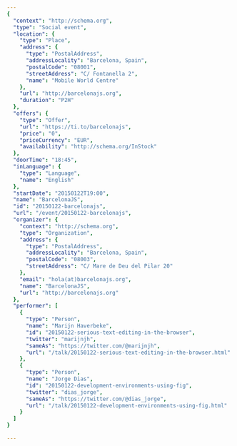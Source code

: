 ```yaml
---
{
  "context": "http://schema.org",
  "type": "Social event",
  "location": {
    "type": "Place",
    "address": {
      "type": "PostalAddress",
      "addressLocality": "Barcelona, Spain",
      "postalCode": "08001",
      "streetAddress": "C/ Fontanella 2",
      "name": "Mobile World Centre"
    },
    "url": "http://barcelonajs.org",
    "duration": "P2H"
  },
  "offers": {
    "type": "Offer",
    "url": "https://ti.to/barcelonajs",
    "price": "0",
    "priceCurrency": "EUR",
    "availability": "http://schema.org/InStock"
  },
  "doorTime": "18:45",
  "inLanguage": {
    "type": "Language",
    "name": "English"
  },
  "startDate": "20150122T19:00",
  "name": "BarcelonaJS",
  "id": "20150122-barcelonajs",
  "url": "/event/20150122-barcelonajs",
  "organizer": {
    "context": "http://schema.org",
    "type": "Organization",
    "address": {
      "type": "PostalAddress",
      "addressLocality": "Barcelona, Spain",
      "postalCode": "08003",
      "streetAddress": "C/ Mare de Deu del Pilar 20"
    },
    "email": "hola(at)barcelonajs.org",
    "name": "BarcelonaJS",
    "url": "http://barcelonajs.org"
  },
  "performer": [
    {
      "type": "Person",
      "name": "Marijn Haverbeke",
      "id": "20150122-serious-text-editing-in-the-browser",
      "twitter": "marijnjh",
      "sameAs": "https://twitter.com/@marijnjh",
      "url": "/talk/20150122-serious-text-editing-in-the-browser.html"
    },
    {
      "type": "Person",
      "name": "Jorge Dias",
      "id": "20150122-development-environments-using-fig",
      "twitter": "dias_jorge",
      "sameAs": "https://twitter.com/@dias_jorge",
      "url": "/talk/20150122-development-environments-using-fig.html"
    }
  ]
}

---
```

